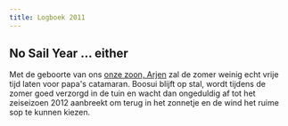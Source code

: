 ```yaml
---
title: Logboek 2011
---
```


## No Sail Year ... either

Met de geboorte van ons [onze zoon, Arjen](http://arjen.vg) zal de zomer weinig echt vrije tijd laten voor papa's catamaran. Boosui blijft op stal, wordt tijdens de zomer goed verzorgd in de tuin en wacht dan ongeduldig af tot het zeiseizoen 2012 aanbreekt om terug in het zonnetje en de wind het ruime sop te kunnen kiezen.
 